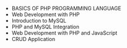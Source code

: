 - BASICS OF PHP PROGRAMMING LANGUAGE
- Web Development with PHP
- Introduction to MySQL
- PHP and MySQL Integration
- Web Development with PHP and JavaScript
- CRUD Application
